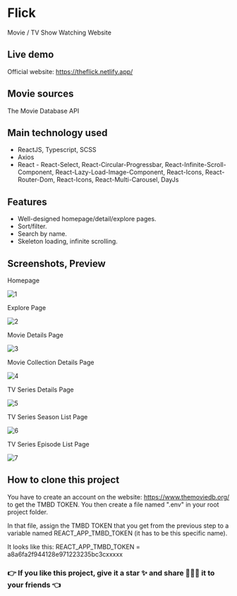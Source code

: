# Flick

Movie / TV Show Watching Website

## Live demo

Official website: https://theflick.netlify.app/

## Movie sources

The Movie Database API 

## Main technology used

- ReactJS, Typescript, SCSS
- Axios
- React - React-Select, React-Circular-Progressbar, React-Infinite-Scroll-Component, React-Lazy-Load-Image-Component, React-Icons, React-Router-Dom,
          React-Icons, React-Multi-Carousel, DayJs
  
## Features

- Well-designed homepage/detail/explore pages.
- Sort/filter.
- Search by name.
- Skeleton loading, infinite scrolling.

## Screenshots, Preview

Homepage

![1](https://github.com/singh043/Flick/assets/90082683/1a49b50f-5d05-469f-87e9-a1ccc90d6251)

Explore Page

![2](https://github.com/singh043/Flick/assets/90082683/61043b7d-133c-443d-a15f-66766b13e423)

Movie Details Page

![3](https://github.com/singh043/Flick/assets/90082683/020941d4-9af2-4a86-9757-da437c1b3008)

Movie Collection Details Page

![4](https://github.com/singh043/Flick/assets/90082683/e3ac6327-370e-46ac-a27f-d87a01c4e144)

TV Series Details Page

![5](https://github.com/singh043/Flick/assets/90082683/0afd41b9-2ebe-4755-b063-680576333479)

TV Series Season List Page

![6](https://github.com/singh043/Flick/assets/90082683/2fda17ac-4692-44cf-a887-e8e40668bbe0)

TV Series Episode List Page

![7](https://github.com/singh043/Flick/assets/90082683/0937fcac-cb2b-4f04-9c75-e166f319d504)


## How to clone this project

You have to create an account on the website: https://www.themoviedb.org/ to get the TMBD TOKEN. You then create a file named ".env" in your root project folder.

In that file, assign the TMBD TOKEN that you get from the previous step to a variable named REACT_APP_TMBD_TOKEN (it has to be this specific name).

It looks like this:
REACT_APP_TMBD_TOKEN = a8a6fa2f944128e971223235bc3cxxxxx

### 👉 If you like this project, give it a star ✨ and share 👨🏻‍💻 it to your friends 👈
